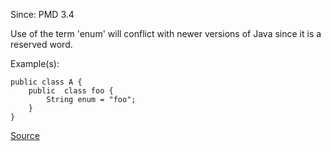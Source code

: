 Since: PMD 3.4

Use of the term 'enum' will conflict with newer versions of Java since it is a reserved word.

Example(s):
```
public class A {
	public  class foo {
		String enum = "foo";
	}
}
```

[Source](https://pmd.github.io/pmd-5.5.4/pmd-java/rules/java/migrating.html#AvoidEnumAsIdentifier)
